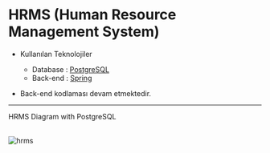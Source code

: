 # HRMS (Human Resource Management System)
<ul>
  <li>Kullanılan Teknolojiler</li>
  <ul>
    <li>Database : <a href="https://github.com/iKotti/human-resource-management-system/blob/master/hrms.sql"> PostgreSQL  </a></li>
    <li>Back-end : <a href="https://github.com/iKotti/human-resource-management-system/tree/master/hrms">Spring</a></li>
  </ul>
</ul>

<ul>
  <li>Back-end kodlaması devam etmektedir.</li>
</ul>
<hr>
HRMS Diagram with PostgreSQL
<br><br>

![hrms](https://user-images.githubusercontent.com/58571709/120830215-f1437c80-c566-11eb-87f6-173640244e65.png)
